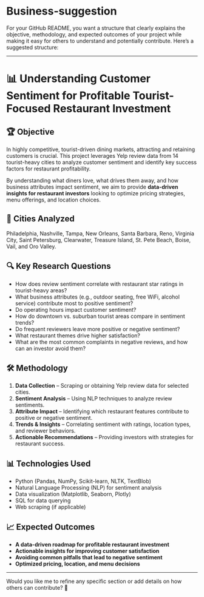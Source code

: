# Business-suggestion

For your GitHub README, you want a structure that clearly explains the objective, methodology, and expected outcomes of your project while making it easy for others to understand and potentially contribute. Here’s a suggested structure:

---

# 📊 Understanding Customer Sentiment for Profitable Tourist-Focused Restaurant Investment  

## 🏆 Objective  
In highly competitive, tourist-driven dining markets, attracting and retaining customers is crucial. This project leverages Yelp review data from 14 tourist-heavy cities to analyze customer sentiment and identify key success factors for restaurant profitability.  

By understanding what diners love, what drives them away, and how business attributes impact sentiment, we aim to provide **data-driven insights for restaurant investors** looking to optimize pricing strategies, menu offerings, and location choices.  

## 📍 Cities Analyzed  
Philadelphia, Nashville, Tampa, New Orleans, Santa Barbara, Reno, Virginia City, Saint Petersburg, Clearwater, Treasure Island, St. Pete Beach, Boise, Vail, and Oro Valley.  

## 🔍 Key Research Questions  
- How does review sentiment correlate with restaurant star ratings in tourist-heavy areas?  
- What business attributes (e.g., outdoor seating, free WiFi, alcohol service) contribute most to positive sentiment?  
- Do operating hours impact customer sentiment?  
- How do downtown vs. suburban tourist areas compare in sentiment trends?  
- Do frequent reviewers leave more positive or negative sentiment?  
- What restaurant themes drive higher satisfaction?  
- What are the most common complaints in negative reviews, and how can an investor avoid them?  

## 🛠 Methodology  
1. **Data Collection** – Scraping or obtaining Yelp review data for selected cities.  
2. **Sentiment Analysis** – Using NLP techniques to analyze review sentiments.  
3. **Attribute Impact** – Identifying which restaurant features contribute to positive or negative sentiment.  
4. **Trends & Insights** – Correlating sentiment with ratings, location types, and reviewer behaviors.  
5. **Actionable Recommendations** – Providing investors with strategies for restaurant success.  

## 📊 Technologies Used  
- Python (Pandas, NumPy, Scikit-learn, NLTK, TextBlob)  
- Natural Language Processing (NLP) for sentiment analysis  
- Data visualization (Matplotlib, Seaborn, Plotly)  
- SQL for data querying  
- Web scraping (if applicable)  

## 📈 Expected Outcomes  
- **A data-driven roadmap for profitable restaurant investment**  
- **Actionable insights for improving customer satisfaction**  
- **Avoiding common pitfalls that lead to negative sentiment**  
- **Optimized pricing, location, and menu decisions**  

---

Would you like me to refine any specific section or add details on how others can contribute? 🚀
